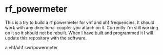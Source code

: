# rf_powermeter
This is a try to build a rf powermeter for vhf and uhf frequencies. 
It should work with any directional coupler you attach on it. 
Currently I'm still working on it so it should not be rebuilt. 
When I have built and programmed it I will update this repository with the software. 
 
a vhf/uhf swr/powermeter
